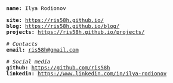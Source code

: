 <pre>
<b>name:</b> Ilya Rodionov

<b>site:</b> <a href="https://ris58h.github.io/">https://ris58h.github.io/</a>
<b>blog:</b> <a href="https://ris58h.github.io/blog/">https://ris58h.github.io/blog/</a>
<b>projects:</b> <a href="https://ris58h.github.io/projects/">https://ris58h.github.io/projects/</a>

<i># Contacts</i>
<b>email:</b> <a href="mailto:ris58h@gmail.com">ris58h@gmail.com</a>

<i># Social media</i>  
<b>github:</b> <a href="https://github.com/ris58h">https://github.com/ris58h</a>
<b>linkedin:</b> <a href="https://www.linkedin.com/in/ilya-rodionov">https://www.linkedin.com/in/ilya-rodionov</a>
</pre>
